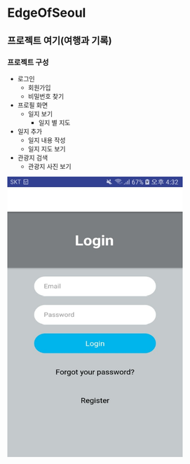 # EdgeOfSeoul

## 프로젝트 여기(여행과 기록)

### 프로젝트 구성

* 로그인
  * 회원가입
  * 비밀번호 찾기
* 프로필 화면
  * 일지 보기
    * 일지 별 지도
* 일지 추가
  * 일지 내용 작성
  * 일지 지도 보기
* 관광지 검색
  * 관광지 사진 보기
  
<img src = './assets/로그인.jpg' width = '400' height = '640' />

